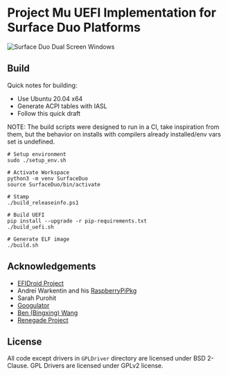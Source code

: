 # Project Mu UEFI Implementation for Surface Duo Platforms

![Surface Duo Dual Screen Windows](https://user-images.githubusercontent.com/3755345/170788230-a42e624a-d2ed-4070-b289-a9b34774bcd0.png)

## Build

Quick notes for building:

- Use Ubuntu 20.04 x64
- Generate ACPI tables with IASL
- Follow this quick draft

NOTE: The build scripts were designed to run in a CI, take inspiration from them, but the behavior on installs with compilers already installed/env vars set is undefined.

```
# Setup environment
sudo ./setup_env.sh

# Activate Workspace
python3 -m venv SurfaceDuo
source SurfaceDuo/bin/activate

# Stamp
./build_releaseinfo.ps1

# Build UEFI
pip install --upgrade -r pip-requirements.txt
./build_uefi.sh

# Generate ELF image
./build.sh
```

## Acknowledgements

- [EFIDroid Project](http://efidroid.org)
- Andrei Warkentin and his [RaspberryPiPkg](https://github.com/andreiw/RaspberryPiPkg)
- Sarah Purohit
- [Googulator](https://github.com/Googulator/)
- [Ben (Bingxing) Wang](https://github.com/imbushuo/)
- [Renegade Project](https://github.com/edk2-porting/)

## License

All code except drivers in `GPLDriver` directory are licensed under BSD 2-Clause. 
GPL Drivers are licensed under GPLv2 license.
